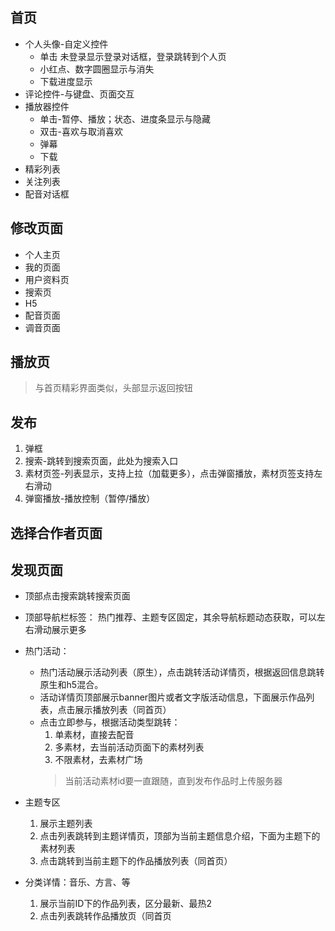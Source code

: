 ## 首页
- 个人头像-自定义控件
	- 单击 未登录显示登录对话框，登录跳转到个人页
	- 小红点、数字圆圈显示与消失
	- 下载进度显示
- 评论控件-与键盘、页面交互
- 播放器控件
	- 单击-暂停、播放；状态、进度条显示与隐藏
	- 双击-喜欢与取消喜欢
	- 弹幕
	- 下载
- 精彩列表
- 关注列表
- 配音对话框

## 修改页面
- 个人主页
- 我的页面
- 用户资料页
- 搜索页
- H5
- 配音页面
- 调音页面

## 播放页
> 与首页精彩界面类似，头部显示返回按钮

## 发布
1. 弹框
2. 搜索-跳转到搜索页面，此处为搜索入口
3. 素材页签-列表显示，支持上拉（加载更多），点击弹窗播放，素材页签支持左右滑动
4. 弹窗播放-播放控制（暂停/播放）

## 选择合作者页面

## 发现页面
- 顶部点击搜索跳转搜索页面
- 顶部导航栏标签： 热门推荐、主题专区固定，其余导航标题动态获取，可以左右滑动展示更多
- 热门活动：
	- 热门活动展示活动列表（原生），点击跳转活动详情页，根据返回信息跳转原生和h5混合。
	- 活动详情页顶部展示banner图片或者文字版活动信息，下面展示作品列表，点击展示播放列表（同首页）
	- 点击立即参与，根据活动类型跳转：
    	1. 单素材，直接去配音
    	2. 多素材，去当前活动页面下的素材列表
    	3. 不限素材，去素材广场
		>当前活动素材id要一直跟随，直到发布作品时上传服务器

- 主题专区
	1. 展示主题列表
	2. 点击列表跳转到主题详情页，顶部为当前主题信息介绍，下面为主题下的素材列表
	3. 点击跳转到当前主题下的作品播放列表（同首页）

- 分类详情：音乐、方言、等
	1. 展示当前ID下的作品列表，区分最新、最热2
	2. 点击列表跳转作品播放页（同首页
